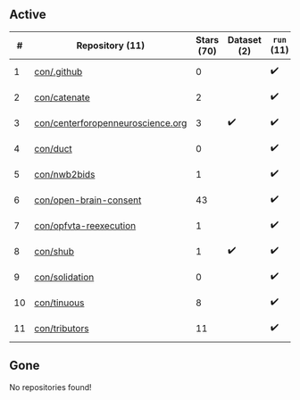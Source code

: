 ## Active
| # | Repository (11) | Stars (70) | Dataset (2) | `run` (11) | `containers-run` | Last Modified |
| --- | --- | --- | --- | --- | --- | --- |
| 1 | [con/.github](https://github.com/con/.github) | 0 |  | :heavy_check_mark: |  | 2023-09-20 00:52:18+00:00 |
| 2 | [con/catenate](https://github.com/con/catenate) | 2 |  | :heavy_check_mark: |  | 2024-02-14 13:55:55+00:00 |
| 3 | [con/centerforopenneuroscience.org](https://github.com/con/centerforopenneuroscience.org) | 3 | :heavy_check_mark: | :heavy_check_mark: |  | 2023-02-14 18:08:34+00:00 |
| 4 | [con/duct](https://github.com/con/duct) | 0 |  | :heavy_check_mark: |  | 2024-04-16 20:27:52+00:00 |
| 5 | [con/nwb2bids](https://github.com/con/nwb2bids) | 1 |  | :heavy_check_mark: |  | 2024-04-15 14:47:18+00:00 |
| 6 | [con/open-brain-consent](https://github.com/con/open-brain-consent) | 43 |  | :heavy_check_mark: |  | 2023-03-14 01:51:26+00:00 |
| 7 | [con/opfvta-reexecution](https://github.com/con/opfvta-reexecution) | 1 |  | :heavy_check_mark: |  | 2024-02-28 21:46:07+00:00 |
| 8 | [con/shub](https://github.com/con/shub) | 1 | :heavy_check_mark: | :heavy_check_mark: |  | 2023-10-19 16:30:00+00:00 |
| 9 | [con/solidation](https://github.com/con/solidation) | 0 |  | :heavy_check_mark: |  | 2024-02-26 16:29:36+00:00 |
| 10 | [con/tinuous](https://github.com/con/tinuous) | 8 |  | :heavy_check_mark: |  | 2024-02-17 00:32:16+00:00 |
| 11 | [con/tributors](https://github.com/con/tributors) | 11 |  | :heavy_check_mark: |  | 2023-06-21 19:14:18+00:00 |

## Gone
No repositories found!
